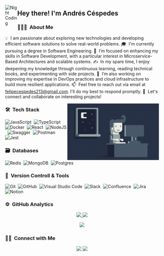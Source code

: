 <img alt="Night Coding" src="./assets/Hand%20Wave.gif" width='40' align="left"/><h2 align="left">Hey there! I'm Andrés Céspedes</h2>

### 👨🏻‍💻 &nbsp;About Me

💡 &nbsp;I am passionate about exploring new technologies and developing efficient software solutions to solve real-world problems.
🎓 &nbsp;I'm currently pursuing a degree in Software Engineering.
🌱 &nbsp;I’m focused on enhancing my skills in Software Development, with a particular interest in Microservice-Based Architectures and scalable systems.
✍️ &nbsp;In my spare time, I enjoy deepening my knowledge through continuous learning, reading technical books, and experimenting with side projects.
🚀 &nbsp;I’m also working on improving my expertise in DevOps practices and cloud infrastructure to build more resilient applications.
📫 &nbsp;Feel free to reach out via email at felipecespedes213@gmail.com. I'll do my best to respond promptly.
👥 &nbsp;Let's connect and collaborate on interesting projects!

<img alt="Night Coding" src="https://raw.githubusercontent.com/AVS1508/AVS1508/master/assets/Night-Coding.gif" align="right"/>

### 🛠 &nbsp;Tech Stack

![JavaScript](https://img.shields.io/badge/javascript-%23323330.svg?style=for-the-badge&logo=javascript&logoColor=%23F7DF1E)&nbsp;
![TypeScript](https://img.shields.io/badge/typescript-%23323330.svg?style=for-the-badge&logo=typescript&logoColor=%blue)&nbsp;
![Docker](https://img.shields.io/badge/docker-%23323330.svg?style=for-the-badge&logo=docker&logoColor=%blue)&nbsp;
![React](https://img.shields.io/badge/react-%23323330.svg?style=for-the-badge&logo=react&logoColor=%blue)&nbsp;
![NodeJS](https://img.shields.io/badge/nodejs-%23323330.svg?style=for-the-badge&logo=nodedotjs&logoColor=%blue)&nbsp;
![Swagger](https://img.shields.io/badge/-Swagger-%23Clojure?style=for-the-badge&logo=swagger&logoColor=white)&nbsp;
![Postman](https://img.shields.io/badge/Postman-FF6C37?style=for-the-badge&logo=postman&logoColor=white)&nbsp;
![Jest](https://img.shields.io/badge/jest-%23323330.svg?style=for-the-badge&logo=jest&logoColor=%blue)&nbsp;

### 🗃 &nbsp;Databases

![Redis](https://img.shields.io/badge/redis-%23DD0031.svg?style=for-the-badge&logo=redis&logoColor=white)&nbsp;
![MongoDB](https://img.shields.io/badge/MongoDB-%234ea94b.svg?style=for-the-badge&logo=mongodb&logoColor=white)&nbsp;
![Postgres](https://img.shields.io/badge/postgres-%23316192.svg?style=for-the-badge&logo=postgresql&logoColor=white)&nbsp;


### 🧰 &nbsp;Version Controll & Tools 

![Git](https://img.shields.io/badge/git-%23F05033.svg?style=for-the-badge&logo=git&logoColor=white)&nbsp;
![GitHub](https://img.shields.io/badge/github-%23121011.svg?style=for-the-badge&logo=github&logoColor=white)&nbsp;
![Visual Studio Code](https://img.shields.io/badge/Visual%20Studio%20Code-0078d7.svg?style=for-the-badge&logo=visual-studio-code&logoColor=white)&nbsp;
![Slack](https://img.shields.io/badge/Slack-4A154B?style=for-the-badge&logo=slack&logoColor=white)&nbsp;
![Confluence](https://img.shields.io/badge/confluence-%23172BF4.svg?style=for-the-badge&logo=confluence&logoColor=white)&nbsp;
![Jira](https://img.shields.io/badge/jira-%230A0FFF.svg?style=for-the-badge&logo=jira&logoColor=white)&nbsp;
![Notion](https://img.shields.io/badge/Notion-%23000000.svg?style=for-the-badge&logo=notion&logoColor=white)&nbsp;

### ⚙️ &nbsp;GitHub Analytics

<p align="center">
  <a href="https://github.com/AndresCespedes">
    <img height="180em" src="https://github-readme-stats-eight-theta.vercel.app/api?username=AndresCespedes&show_icons=true&theme=algolia&include_all_commits=true&count_private=true"/>
  </a>
  <a href="https://github.com/AndresCespedes">
    <img height="180em" src="https://github-readme-stats-eight-theta.vercel.app/api/top-langs/?username=AndresCespedes&layout=compact&langs_count=8&theme=algolia"/>
  </a>
</p>

<p align="center">
  <img height="180em" src="https://github-readme-streak-stats.herokuapp.com/?user=AndresCespedes&theme=dark&hide_border=true"/>
</p>


### 🤝🏻 &nbsp;Connect with Me

<p align="center">
<a href="https://www.linkedin.com/in/cespedes-andres/"><img src="https://img.shields.io/badge/-Andres%20Cespedes-0077B5?style=flat&logo=Linkedin&logoColor=white"/></a>
<a href="mailto:felipecespedes213@gmail.com"><img src="https://img.shields.io/badge/-AndresCespedes-D14836?style=flat&logo=Gmail&logoColor=white"/></a>
</p>
